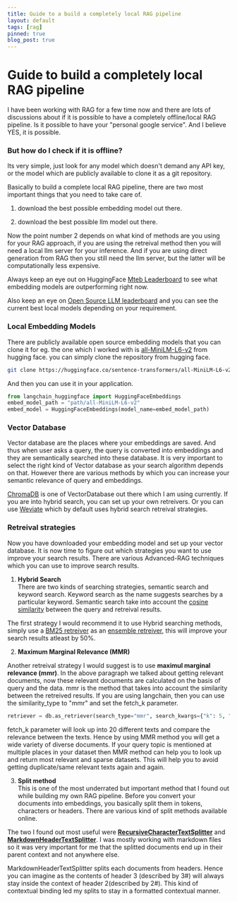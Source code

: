 ```yaml
---
title: Guide to a build a completely local RAG pipeline
layout: default
tags: [rag]
pinned: true
blog_post: true
---
```


# Guide to build a completely local RAG pipeline

I have been working with RAG for a few time now and there are lots of discussions about if it is possible to have a completely offline/local RAG pipeline. Is it possible to have your "personal google service". And I believe YES, it is possible. 

### But how do I check if it is offline?
Its very simple, just look for any model which doesn't demand any API key, or the model which are publicly available to clone it as a git repository. 

Basically to build a complete local RAG pipeline, there are two most important things that you need to take care of.   

1) download the best possible embedding model out there.   

2) download the best possible llm model out there.  

Now the point number 2 depends on what kind of methods are you using for your RAG approach, if you are using the retreival method then you will need a local llm server for your inference. And if you are using direct generation from RAG then you still need the llm server, but the latter will be computationally less expensive.    

Always keep an eye out on HuggingFace [Mteb Leaderboard](https://huggingface.co/spaces/mteb/leaderboard) to see what embedding models are outperforming right now.    

Also keep an eye on [Open Source LLM leaderboard](https://huggingface.co/spaces/open-llm-leaderboard/open_llm_leaderboard) and you can see the current best local models depending on your requirement.  

### Local Embedding Models  
There are publicly available open source embedding models that you can clone it for eg. the one which I worked with is [
all-MiniLM-L6-v2](https://huggingface.co/sentence-transformers/all-MiniLM-L6-v2/tree/main) from hugging face. you can simply clone the repository from hugging face.   
 ```bash
 git clone https://huggingface.co/sentence-transformers/all-MiniLM-L6-v2/tree/main

 ```

 And then you can use it in your application. 

 ```python
 from langchain_huggingface import HuggingFaceEmbeddings
 embed_model_path = "path/all-MiniLM-L6-v2"
 embed_model = HuggingFaceEmbeddings(model_name=embed_model_path)

 ```

### Vector Database  
Vector database are the places where your embeddings are saved. And thus when user asks a query, the query is converted into embeddings and they are semantically searched into these database. It is very important to select the right kind of Vector database as your search algorithm depends on that. However there are various methods by which you can increase your semantic relevance of query and embeddings.   

[ChromaDB](https://docs.trychroma.com/) is one of VectorDatabase out there which I am using currently. If you are into hybrid search, you can set up your own retreivers. Or you can use [Weviate](https://weaviate.io/) which by default uses hybrid search retreival strategies.  


### Retreival strategies  
Now you have downloaded your embedding model and set up your vector database. It is now time to figure out which strategies you want to use improve your search results. There are various Advanced-RAG techniques which you can use to improve search results.   

1) **Hybrid Search**  
There are two kinds of searching strategies, semantic search and keyword search. Keyword search as the name suggests searches by a particular keyword. Semantic search take into account the [cosine similarity](https://cohere.com/blog/what-is-similarity-between-sentences) between the query and retreival results.

The first strategy I would recommend it to use Hybrid searching methods, simply use a [BM25 retreiver](https://python.langchain.com/v0.2/docs/integrations/retrievers/bm25/) as an [ensemble retreiver](https://python.langchain.com/v0.1/docs/modules/data_connection/retrievers/ensemble/), this will improve your search results atleast by 50%.   

2) **Maximum Marginal Relevance (MMR)**  

Another retreival strategy I would suggest is to use **maximul marginal relevance (mmr)**. In the above paragraph we talked about getting relevant documents, now these relevant documents are calculated on the basis of query and the data. mmr is the method that takes into account the similarity between the retreived results. If you are using langchain, then you can use the similarity_type to "mmr" and set the fetch_k parameter.

```python
retriever = db.as_retriever(search_type="mmr", search_kwargs={"k": 5, "fetch_k":20})
```

fetch_k parameter will look up into 20 different texts and compare the relevance between the texts. Hence by using MMR method you will get a wide variety of diverse documents. If your query topic is mentioned at multiple places in your dataset then MMR method can help you to look up and return most relevant and sparse datasets. This will help you to avoid getting duplicate/same relevant texts again and again.  


3) **Split method**  
This is one of the most underrated but important method that I found out while building my own RAG pipeline. Before you convert your documents into embeddings, you basically split them in tokens, characters or headers. There are various kind of split methods available online.  

The two I found out most useful were [**RecursiveCharacterTextSplitter**](https://python.langchain.com/v0.1/docs/modules/data_connection/document_transformers/) and [**MarkdownHeaderTextSplitter**](https://python.langchain.com/v0.1/docs/modules/data_connection/document_transformers/). I was mostly working with markdown files so it was very important for me that the splitted documents end up in their parent context and not anywhere else.    

MarkdownHeaderTextSplitter splits each documents from headers. Hence you can imagine as the contents of header 3 (described by 3#) will always stay inside the context of header 2(described by 2#). This kind of contextual binding led my splits to stay in a formatted contextual manner.

